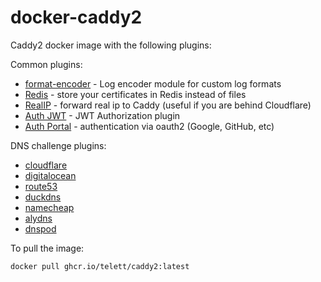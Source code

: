 # docker-caddy2

Caddy2 docker image with the following plugins:

Common plugins:
- [format-encoder](https://github.com/caddyserver/format-encoder) - Log encoder module for custom log formats
- [Redis](https://github.com/gamalan/caddy-tlsredis) - store your certificates in Redis instead of files
- [RealIP](https://github.com/kirsch33/realip) - forward real ip to Caddy (useful if you are behind Cloudflare)
- [Auth JWT](https://github.com/greenpau/caddy-auth-jwt) - JWT Authorization plugin
- [Auth Portal](https://github.com/greenpau/caddy-auth-portal) - authentication via oauth2 (Google, GitHub, etc)

DNS challenge plugins:
- [cloudflare](https://github.com/caddy-dns/cloudflare)
- [digitalocean](https://github.com/caddy-dns/digitalocean)
- [route53](https://github.com/caddy-dns/route53)
- [duckdns](https://github.com/caddy-dns/duckdns)
- [namecheap](https://github.com/caddy-dns/namecheap)
- [alydns](https://github.com/caddy-dns/alydns)
- [dnspod](https://github.com/caddy-dns/dnspod)

To pull the image:

`docker pull ghcr.io/telett/caddy2:latest`
